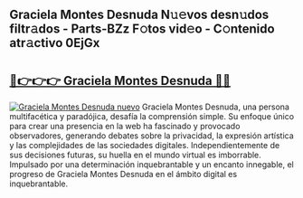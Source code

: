 ## Graciela Montes Desnuda N𝚞𝚎vos desn𝚞dos filtr𝚊dos - Parts-BZz F𝚘tos vid𝚎o - C𝚘ntenido atr𝚊ctivo 0EjGx

# <h2><a href="http://mbdjoe.tromn.icu/?c=Graciela+Montes+Desnuda">🔗👉👉👉 Graciela Montes Desnuda 🔗🔗</a></h2>

[![Graciela Montes Desnuda nuevo](https://i.imgur.com/pEAQMta.gif)](http://mbdjoe.tromn.icu/?c=Graciela+Montes+Desnuda)
Graciela Montes Desnuda, una persona multifacética y paradójica, desafía la comprensión simple. Su enfoque único para crear una presencia en la web ha fascinado y provocado observadores, generando debates sobre la privacidad, la expresión artística y las complejidades de las sociedades digitales. Independientemente de sus decisiones futuras, su huella en el mundo virtual es imborrable. Impulsado por una determinación inquebrantable y un encanto innegable, el progreso de Graciela Montes Desnuda en el ámbito digital es inquebrantable.
